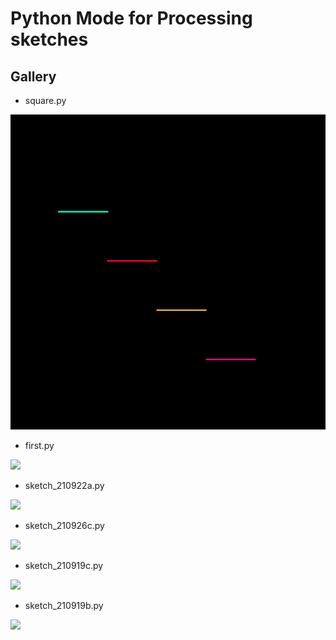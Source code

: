 # Python Mode for Processing sketches

## Gallery

- square.py
<img src="./gifs/square_2.gif">

- first.py
<img src="./gifs/first.gif">

- sketch_210922a.py
<img src="./gifs/sketch_210922a.gif">

- sketch_210926c.py
<img src="./gifs/sketch_210926c.gif">

- sketch_210919c.py
<img src="./gifs/sketch_210919c.gif">

- sketch_210919b.py
<img src="./gifs/sketch_210919b.gif">
